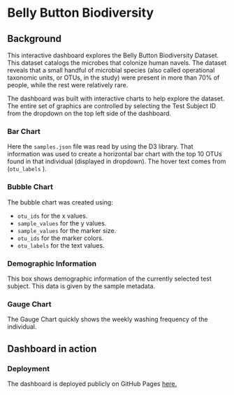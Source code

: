 # Belly Button Biodiversity

## Background
This interactive dashboard explores the Belly Button Biodiversity Dataset. This dataset catalogs the microbes that colonize human navels. The dataset reveals that a small handful of microbial species (also called operational taxonomic units, or OTUs, in the study) were present in more than 70% of people, while the rest were relatively rare.

The dashboard was built with interactive charts to help explore the dataset. 
The entire set of graphics are controlled by selecting the Test Subject ID from the dropdown on the top left side of the dashboard.

### Bar Chart

Here the `samples.json` file was read by using the D3 library.
That information was used to create a horizontal bar chart with the top 10 OTUs found in that individual (displayed in dropdown).
The hover text comes from (`otu_labels` ). 



### Bubble Chart

The bubble chart was created using:
- `otu_ids` for the x values.
- `sample_values` for the y values.
- `sample_values` for the marker size.
- `otu_ids` for the marker colors.
- `otu_labels` for the text values.



### Demographic Information 
This box shows demographic information of the currently selected test subject.
This data is given by the sample metadata.


### Gauge Chart

The Gauge Chart quickly shows the weekly washing frequency of the individual.



## Dashboard in action



### Deployment

The dashboard is deployed publicly on GitHub Pages [here.]()
